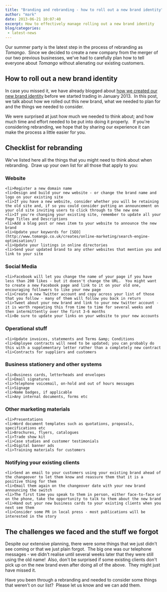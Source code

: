 ```yaml
---
title: "Branding and rebranding - how to roll out a new brand identity"
author: "mark"
date: 2013-06-21 10:07:40
excerpt: How to effectively manage rolling out a new brand identity
blog/categories: 
 - latest-news
---
```


Our summer party is the latest step in the process of rebranding as *Tomango*.  Since we decided to create a new company from the merger of our two previous businesses, we've had to carefully plan how to tell everyone about *Tomango* without alienating our existing customers.

## How to roll out a new brand identity

In case you missed it, we have already blogged about [how we created our new brand identity](http://www.tomango.co.uk/thinks/tomangos-new-brand-identity/) before we started trading in January 2013.  In this post, we talk about how we rolled out this new brand, what we needed to plan for and the things we needed to consider.

We were surprised at just how much we needed to think about; and how much time and effort needed to be put into doing it properly.   If you're considering rebranding, we hope that by sharing our experience it can make the process a little easier for you.

## Checklist for rebranding

We've listed here all the things that you might need to think about when rebranding.  Draw up your own list for all those that apply to you:

### Website


	<li>Register a new domain name
	<li>Design and build your new website - or change the brand name and logo on your existing site
	<li>If you have a new website, consider whether you will be retaining the old site and, if so you could consider putting an announcement on your old site inviting users to click through to the new one
	<li>If you're changing your existing site, remember to update all your Page Titles and Descriptions
	<li>Add a blog post or news item to your website to announce the new brand
	<li>Update your keywords for [SEO](http://www.tomango.co.uk/creates/online-marketing/search-engine-optimisation/)
	<li>Update your listings in online directories
	<li>Send your updated brand to any other websites that mention you and link to your site



### Social Media


	<li>Facebook will let you change the name of your page if you have less than 200 likes - but it doesn't change the URL.  You might want to create a new Facebook page and link to it on your old one, encouraging followers to like your new page
	<li>Create a new Twitter account and copy across your list of those that you follow - many of them will follow you back in return
	<li>Tweet about your new brand and link to your new twitter account - it is worth repeating this from time to time for several weeks and then intermittently over the first 3-6 months
	<li>Be sure to update your links on your website to your new accounts



### Operational stuff


	<li>Update invoices, statements and Terms &amp; Conditions
	<li>Employee contracts will need to be updated; you can probably do this with a supplementary letter rather than a completely new contract
	<li>Contracts for suppliers and customers



### Business stationery and other systems


	<li>Business cards, letterheads and envelopes
	<li>Email signatures
	<li>Telephone voicemail, on-hold and out of hours messages
	<li>Signage
	<li>Name badges, if applicable
	<li>Any internal documents, forms etc



### Other marketing materials


	<li>Presentations
	<li>Word document templates such as quotations, proposals, specifications etc
	<li>Brochures, flyers, catalogues
	<li>Trade show kit
	<li>Case studies and customer testimonials
	<li>Digital banner ads
	<li>Training materials for customers



### Notifying your existing clients


	<li>Send an email to your customers using your existing brand ahead of the changeover to let them know and reassure them that it is a positive thing for them
	<li>Email them again on the changeover date with your new brand announcing the switch
	<li>The first time you speak to them in person, either face-to-face or on the phone, take the opportunity to talk to them about the new brand
	<li>Hand out your new business cards to your existing clients when you next see them
	<li>Consider some PR in local press - most publications will be interested in the story



## The challenges we faced and the stuff we forgot

Despite our extensive planning, there were some things that we just didn't see coming or that we just plain forgot.  The big one was our telephone messages - we didn't realise until several weeks later that they were still using the old name!  Also, don't be surprised if some existing clients don't pick up on the new brand even after doing all of the above.  They might just have missed it.

Have you been through a rebranding and needed to consider some things that weren't on our list?  Please let us know and we can add them.


